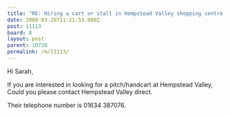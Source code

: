 ```yaml
---
title: "RE: Hiring a cart or stall in Hempstead Valley shopping centre Gillingham - 11113"
date: 2008-03-26T11:21:53.000Z
post: 11113
board: 8
layout: post
parent: 10720
permalink: /m/11113/
---
```

Hi Sarah, 

If you are interested in looking for a pitch/handcart at Hempstead Valley, Could you please contact Hempstead Valley direct.

Their telephone number is 01634 387076.
